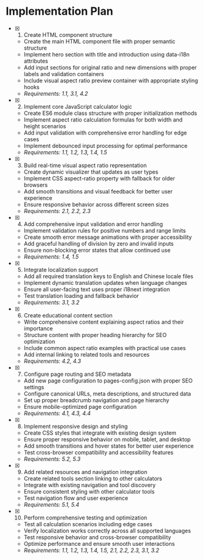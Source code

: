 # Implementation Plan

- [x] 1. Create HTML component structure


  - Create the main HTML component file with proper semantic structure
  - Implement hero section with title and introduction using data-i18n attributes
  - Add input sections for original ratio and new dimensions with proper labels and validation containers
  - Include visual aspect ratio preview container with appropriate styling hooks
  - _Requirements: 1.1, 3.1, 4.2_

- [x] 2. Implement core JavaScript calculator logic


  - Create ES6 module class structure with proper initialization methods
  - Implement aspect ratio calculation formulas for both width and height scenarios
  - Add input validation with comprehensive error handling for edge cases
  - Implement debounced input processing for optimal performance
  - _Requirements: 1.1, 1.2, 1.3, 1.4, 1.5_

- [x] 3. Build real-time visual aspect ratio representation

  - Create dynamic visualizer that updates as user types
  - Implement CSS aspect-ratio property with fallback for older browsers
  - Add smooth transitions and visual feedback for better user experience
  - Ensure responsive behavior across different screen sizes
  - _Requirements: 2.1, 2.2, 2.3_

- [x] 4. Add comprehensive input validation and error handling

  - Implement validation rules for positive numbers and range limits
  - Create smooth error message animations with proper accessibility
  - Add graceful handling of division by zero and invalid inputs
  - Ensure non-blocking error states that allow continued use
  - _Requirements: 1.4, 1.5_

- [x] 5. Integrate localization support


  - Add all required translation keys to English and Chinese locale files
  - Implement dynamic translation updates when language changes
  - Ensure all user-facing text uses proper i18next integration
  - Test translation loading and fallback behavior
  - _Requirements: 3.1, 3.2_

- [x] 6. Create educational content section

  - Write comprehensive content explaining aspect ratios and their importance
  - Structure content with proper heading hierarchy for SEO optimization
  - Include common aspect ratio examples with practical use cases
  - Add internal linking to related tools and resources
  - _Requirements: 4.2, 4.3_

- [x] 7. Configure page routing and SEO metadata


  - Add new page configuration to pages-config.json with proper SEO settings
  - Configure canonical URLs, meta descriptions, and structured data
  - Set up proper breadcrumb navigation and page hierarchy
  - Ensure mobile-optimized page configuration
  - _Requirements: 4.1, 4.3, 4.4_

- [x] 8. Implement responsive design and styling

  - Create CSS styles that integrate with existing design system
  - Ensure proper responsive behavior on mobile, tablet, and desktop
  - Add smooth transitions and hover states for better user experience
  - Test cross-browser compatibility and accessibility features
  - _Requirements: 5.2, 5.3_

- [x] 9. Add related resources and navigation integration

  - Create related tools section linking to other calculators
  - Integrate with existing navigation and tool discovery
  - Ensure consistent styling with other calculator tools
  - Test navigation flow and user experience
  - _Requirements: 5.1, 5.4_

- [x] 10. Perform comprehensive testing and optimization



  - Test all calculation scenarios including edge cases
  - Verify localization works correctly across all supported languages
  - Test responsive behavior and cross-browser compatibility
  - Optimize performance and ensure smooth user interactions
  - _Requirements: 1.1, 1.2, 1.3, 1.4, 1.5, 2.1, 2.2, 2.3, 3.1, 3.2_